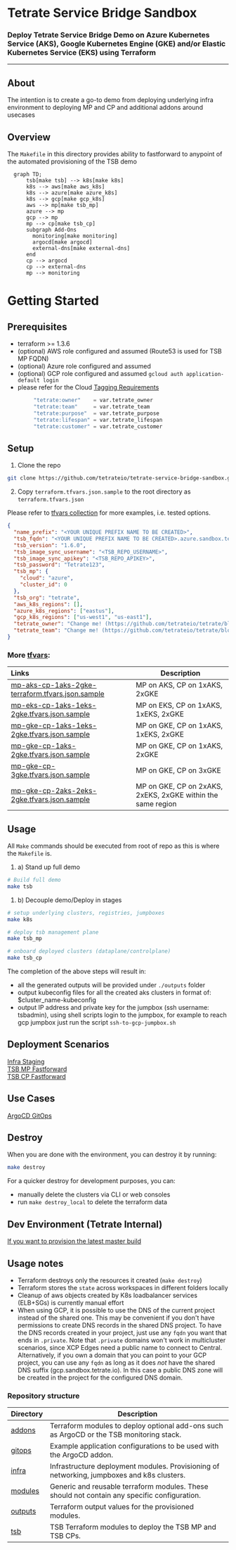 # Tetrate Service Bridge Sandbox

### Deploy Tetrate Service Bridge Demo on Azure Kubernetes Service (AKS), Google Kubernetes Engine (GKE) and/or Elastic Kubernetes Service (EKS) using Terraform

---

## About

The intention is to create a go-to demo from deploying underlying infra environment to deploying MP and CP and additional addons around usecases

## Overview

The `Makefile` in this directory provides ability to fastforward to anypoint of the automated provisioning of the TSB demo

```mermaid
  graph TD;
      tsb[make tsb] --> k8s[make k8s]
      k8s --> aws[make aws_k8s]
      k8s --> azure[make azure_k8s]
      k8s --> gcp[make gcp_k8s]
      aws --> mp[make tsb_mp]
      azure --> mp
      gcp --> mp
      mp --> cp[make tsb_cp]
      subgraph Add-Ons
        monitoring[make monitoring]
        argocd[make argocd]
        external-dns[make external-dns]
      end
      cp --> argocd
      cp --> external-dns
      mp --> monitoring
```

# Getting Started

## Prerequisites

- terraform >= 1.3.6
- (optional) AWS role configured and assumed (Route53 is used for TSB MP FQDN)
- (optional) Azure role configured and assumed
- (optional) GCP role configured and assumed `gcloud auth application-default login`
- please refer for the Cloud [Tagging Requirements](https://github.com/tetrateio/tetrate/blob/master/cloud/docs/misc/tags.md) 
  ```s
       "tetrate:owner"    = var.tetrate_owner
       "tetrate:team"     = var.tetrate_team
       "tetrate:purpose"  = var.tetrate_purpose
       "tetrate:lifespan" = var.tetrate_lifespan
       "tetrate:customer" = var.tetrate_customer
  ```
## Setup

1. Clone the repo

```bash
git clone https://github.com/tetrateio/tetrate-service-bridge-sandbox.git
```

2. Copy `terraform.tfvars.json.sample` to the root directory as `terraform.tfvars.json`

Please refer to [tfvars collection](/tfvars_collection) for more examples, i.e. tested options.

```json
{
  "name_prefix": "<YOUR UNIQUE PREFIX NAME TO BE CREATED>",
  "tsb_fqdn": "<YOUR UNIQUE PREFIX NAME TO BE CREATED>.azure.sandbox.tetrate.io",
  "tsb_version": "1.6.0",
  "tsb_image_sync_username": "<TSB_REPO_USERNAME>",
  "tsb_image_sync_apikey": "<TSB_REPO_APIKEY>",
  "tsb_password": "Tetrate123",
  "tsb_mp": {
    "cloud": "azure",
    "cluster_id": 0
  },
  "tsb_org": "tetrate",
  "aws_k8s_regions": [],
  "azure_k8s_regions": ["eastus"],
  "gcp_k8s_regions": ["us-west1", "us-east1"],
  "tetrate_owner": "Change me! (https://github.com/tetrateio/tetrate/blob/master/cloud/docs/misc/tags.md)",
  "tetrate_team": "Change me! (https://github.com/tetrateio/tetrate/blob/master/cloud/docs/misc/tags.md)"
}
```

### More [tfvars](/tfvars_collection):

| Links                                                                                                                   | Description                                                 |
| :---------------------------------------------------------------------------------------------------------------------- | ----------------------------------------------------------- |
| [mp-aks-cp-1aks-2gke-terraform.tfvars.json.sample](/tfvars_collection/mp-aks-cp-1aks-2gke-terraform.tfvars.json.sample) | MP on AKS, CP on 1xAKS, 2xGKE                               |
| [mp-eks-cp-1aks-1eks-2gke.tfvars.json.sample](/tfvars_collection/mp-eks-cp-1aks-1eks-2gke.tfvars.json.sample)           | MP on EKS, CP on 1xAKS, 1xEKS, 2xGKE                        |
| [mp-gke-cp-1aks-1eks-2gke.tfvars.json.sample](/tfvars_collection/mp-gke-cp-1aks-1eks-2gke.tfvars.json.sample)           | MP on GKE, CP on 1xAKS, 1xEKS, 2xGKE                        |
| [mp-gke-cp-1aks-2gke.tfvars.json.sample](/tfvars_collection/mp-gke-cp-1aks-2gke.tfvars.json.sample)                     | MP on GKE, CP on 1xAKS, 2xGKE                               |
| [mp-gke-cp-3gke.tfvars.json.sample](/tfvars_collection/mp-gke-cp-3gke.tfvars.json.sample)                               | MP on GKE, CP on 3xGKE                                      |
| [mp-gke-cp-2aks-2eks-2gke.tfvars.json.sample](/tfvars_collection/mp-gke-cp-2aks-2eks-2gke.tfvars.json.sample)            | MP on GKE, CP on 2xAKS, 2xEKS, 2xGKE within the same region |

## Usage

All `Make` commands should be executed from root of repo as this is where the `Makefile` is.

1. a) Stand up full demo

```bash
# Build full demo
make tsb
```

1. b) Decouple demo/Deploy in stages

```bash
# setup underlying clusters, registries, jumpboxes
make k8s

# deploy tsb management plane
make tsb_mp

# onboard deployed clusters (dataplane/controlplane)
make tsb_cp
```

The completion of the above steps will result in:

- all the generated outputs will be provided under `./outputs` folder
- output kubeconfig files for all the created aks clusters in format of: $cluster_name-kubeconfig
- output IP address and private key for the jumpbox (ssh username: tsbadmin), using shell scripts login to the jumpbox, for example to reach gcp jumpbox just run the script `ssh-to-gcp-jumpbox.sh`

## Deployment Scenarios

[Infra Staging](./infra/README.md)<br>
[TSB MP Fastforward](./tsb/README.md#tsb_mp)<br>
[TSB CP Fastforward](./tsb/README.md#tsb_cp)<br>

## Use Cases

[ArgoCD GitOps](./addons/README.md#argocd)

## Destroy

When you are done with the environment, you can destroy it by running:

```bash
make destroy
```

For a quicker destroy for development purposes, you can:

- manually delete the clusters via CLI or web consoles 
- run `make destroy_local` to delete the terraform data

## Dev Environment (Tetrate Internal)

[If you want to provision the latest master build](./DEVELOPMENT_BUILD.md)

## Usage notes

- Terraform destroys only the resources it created (`make destroy`)
- Terraform stores the `state` across workspaces in different folders locally
- Cleanup of aws objects created by K8s loadbalancer services (ELB+SGs) is currently manual effort
- When using GCP, it is possible to use the DNS of the current project instead of the shared one. This may
  be convenient if you don't have permissions to create DNS records in the shared DNS project. To have the
  DNS records created in your project, just use any `fqdn` you want that ends in `.private`. Note that
  `.private` domains won't work in multicluster scenarios, since XCP Edges need a public name to connect to
  Central.
  Alternatively, if you own a domain that you can point to your GCP project, you can use any `fqdn` as long
  as it does _not_ have the shared DNS suffix (gcp.sandbox.tetrate.io). In this case a public DNS zone will be
  created in the project for the configured DNS domain.

### Repository structure

| Directory | Description |
| --------- | ----------- |
| [addons](addons) | Terraform modules to deploy optional add-ons such as ArgoCD or the TSB monitoring stack. |
| [gitops](gitops) | Example application configurations to be used with the ArgoCD addon. |
| [infra](infra) | Infrastructure deployment modules. Provisioning of networking, jumpboxes and k8s clusters. |
| [modules](modules) | Generic and reusable terraform modules. These should not contain any specific configuration. |
| [outputs](outputs) | Terraform output values for the provisioned modules. |
| [tsb](tsb) | TSB Terraform modules to deploy the TSB MP and TSB CPs. |
